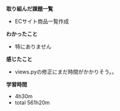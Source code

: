 **取り組んだ課題一覧**
* ECサイト商品一覧作成

**わかったこと**
* 特にありません
  
**感じたこと**
* views.pyの修正にまだ時間がかかりそう。。

**学習時間**
* 4h30m
 * total 561h20m
